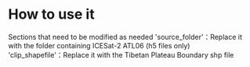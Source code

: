 # How to use it

Sections that need to be modified as needed
'source_folder'：Replace it with the folder containing ICESat-2 ATL06 (h5 files only)  
'clip_shapefile'：Replace it with the Tibetan Plateau Boundary shp file

